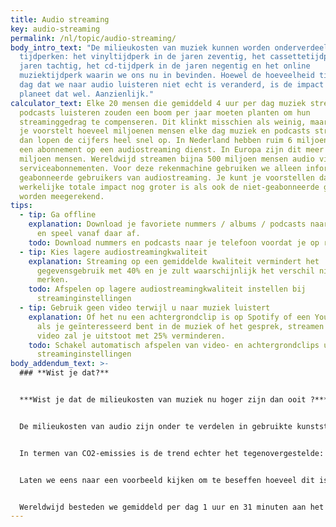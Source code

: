 ```yaml
---
title: Audio streaming
key: audio-streaming
permalink: /nl/topic/audio-streaming/
body_intro_text: "De milieukosten van muziek kunnen worden onderverdeeld in vier
  tijdperken: het vinyltijdperk in de jaren zeventig, het cassettetijdperk in de
  jaren tachtig, het cd-tijdperk in de jaren negentig en het online
  muziektijdperk waarin we ons nu in bevinden. Hoewel de hoeveelheid tijd per
  dag dat we naar audio luisteren niet echt is veranderd, is de impact op de
  planeet dat wel. Aanzienlijk."
calculator_text: Elke 20 mensen die gemiddeld 4 uur per dag muziek streamen of
  podcasts luisteren zouden een boom per jaar moeten planten om hun
  streaminggedrag te compenseren. Dit klinkt misschien als weinig, maar als je
  je voorstelt hoeveel miljoenen mensen elke dag muziek en podcasts streamen,
  dan lopen de cijfers heel snel op. In Nederland hebben ruim 6 miljoen mensen
  een abonnement op een audiostreaming dienst. In Europa zijn dit meer dan 70
  miljoen mensen. Wereldwijd streamen bijna 500 miljoen mensen audio via hun
  serviceabonnementen. Voor deze rekenmachine gebruiken we alleen informatie van
  geabonneerde gebruikers van audiostreaming. Je kunt je voorstellen dat de
  werkelijke totale impact nog groter is als ook de niet-geabonneerde gebruikers
  worden meegerekend.
tips:
  - tip: Ga offline
    explanation: Download je favoriete nummers / albums / podcasts naar je telefoon
      en speel vanaf daar af.
    todo: Download nummers en podcasts naar je telefoon voordat je op reis gaat
  - tip: Kies lagere audiostreamingkwaliteit
    explanation: Streaming op een gemiddelde kwaliteit vermindert het
      gegevensgebruik met 40% en je zult waarschijnlijk het verschil niet eens
      merken.
    todo: Afspelen op lagere audiostreamingkwaliteit instellen bij
      streaminginstellingen
  - tip: Gebruik geen video terwijl u naar muziek luistert
    explanation: Of het nu een achtergrondclip is op Spotify of een YouTube-clip,
      als je geïnteresseerd bent in de muziek of het gesprek, streamen zonder
      video zal je uitstoot met 25% verminderen.
    todo: Schakel automatisch afspelen van video- en achtergrondclips uit in je
      streaminginstellingen
body_addendum_text: >-
  ### **Wist je dat?**


  ***Wist je dat de milieukosten van muziek nu hoger zijn dan ooit ?***


  De milieukosten van audio zijn onder te verdelen in gebruikte kunststoffen en uitgestoten CO2-uitstoot. Op het gebied van plastics was de overgang naar streamen en downloaden rond en na 2013 een goede zaak in vergelijking met de vinyl- en cd-tijdperken. Eigenlijk is de totale hoeveelheid plastic die gebruikt wordt om muziekdragers te maken gedaald van 61 miljoen kg per jaar in 2013 naar 8 miljoen kg per jaar in 2021.


  In termen van CO2-emissies is de trend echter het tegenovergestelde:  de CO2-emissie-impact is gestegen van 157 miljoen kg in het CD-tijdperk tot bijna 500 miljoen kg in het huidige streamingtijdperk. En het stijgt steeds verder.


  Laten we eens naar een voorbeeld kijken om te beseffen hoeveel dit is. In 2021 bereikte de muziekclip Baby Shark Dance 9 miljard streams, het eerste enkele nummer dat meer dan 9 miljard keer werd gestreamd. Dit maakt het niet alleen een erg populair nummer, het betekent ook dat dit nummer in zijn eentje verantwoordelijk is voor de uitstoot van meer CO2 dan de jaarlijkse uitstoot van een heel land als Kroatië of Slowakije.


  Wereldwijd besteden we gemiddeld per dag 1 uur en 31 minuten aan het luisteren naar muziekstreams.
---
```

